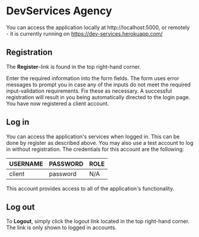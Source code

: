 # DevServices Agency

You can access the application locally at http://localhost:5000, or remotely - it is currently running on https://dev-services.herokuapp.com/

## Registration

The **Register**-link is found in the top right-hand corner.

Enter the required information into the form fields. The form uses error messages to prompt you in case any of the inputs do not meet the required input-validation requirements. Fix these as necessary. A successful registration will result in you being automatically directed to the login page. You have now registered a client account.

## Log in

You can access the application's services when logged in. This can be done by register as described above. You may also use a test account to log in without registration. The credentials for this account are the following:

| USERNAME | PASSWORD | ROLE |
| -------- | -------- | ---- |
| client   | password | N/A  |

This account provides access to all of the application's functionality.

## Log out

To **Logout**, simply click the logout link located in the top right-hand corner. The link is only shown to logged in accounts.
